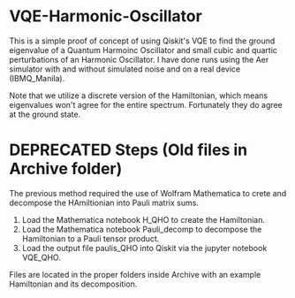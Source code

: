 # VQE-Harmonic-Oscillator
This is a simple proof of concept of using Qiskit's VQE to find the ground eigenvalue of a Quantum Harmoinc Oscillator and small cubic and quartic  perturbations of an Harmonic Oscillator. I have done runs using the Aer simulator with and without simulated noise and on a real device (IBMQ_Manila).

Note that we utilize a discrete version of the Hamiltonian, which means eigenvalues won't agree for the entire spectrum. Fortunately they do agree at the ground state.

# **DEPRECATED** Steps (Old files in Archive folder)
The previous method required the use of Wolfram Mathematica to crete and decompose the HAmiltionian into Pauli matrix sums.

1. Load the Mathematica notebook H_QHO to create the Hamiltonian.
2. Load the Mathematica notebook Pauli_decomp to decompose the Hamiltonian to a Pauli tensor product.
3. Load the output file paulis_QHO into Qiskit via the jupyter notebook VQE_QHO.

Files are located in the proper folders inside Archive with an example Hamiltonian and its decomposition.
